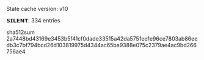 State cache version: v10

𝗦𝗜𝗟𝗘𝗡𝗧: 334 entries

sha512sum 2a7448bd43169e3453b5f41cf0dade33515a42da5751ee1e96ce7803ab86eedb3c7bf794bcd26d103819975d4344ac65ba9388e075c2379ae4ac9bd266756ae4
